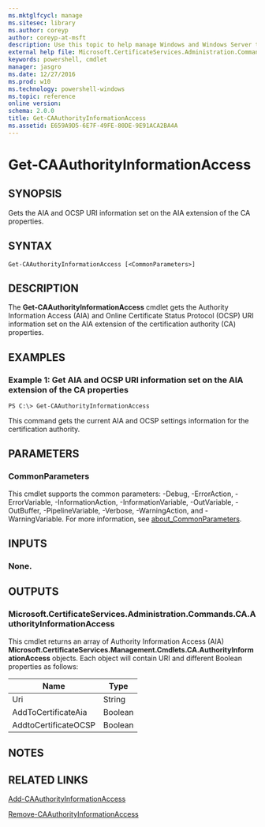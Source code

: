 ```yaml
---
ms.mktglfcycl: manage
ms.sitesec: library
ms.author: coreyp
author: coreyp-at-msft
description: Use this topic to help manage Windows and Windows Server technologies with Windows PowerShell.
external help file: Microsoft.CertificateServices.Administration.Commands.dll-Help.xml
keywords: powershell, cmdlet
manager: jasgro
ms.date: 12/27/2016
ms.prod: w10
ms.technology: powershell-windows
ms.topic: reference
online version: 
schema: 2.0.0
title: Get-CAAuthorityInformationAccess
ms.assetid: E659A9D5-6E7F-49FE-80DE-9E91ACA2BA4A
---
```


# Get-CAAuthorityInformationAccess

## SYNOPSIS
Gets the AIA and OCSP URI information set on the AIA extension of the CA properties.

## SYNTAX

```
Get-CAAuthorityInformationAccess [<CommonParameters>]
```

## DESCRIPTION
The **Get-CAAuthorityInformationAccess** cmdlet gets the Authority Information Access (AIA) and Online Certificate Status Protocol (OCSP) URI information set on the AIA extension of the certification authority (CA) properties.

## EXAMPLES

### Example 1: Get AIA and OCSP URI information set on the AIA extension of the CA properties
```
PS C:\> Get-CAAuthorityInformationAccess
```

This command gets the current AIA and OCSP settings information for the certification authority.

## PARAMETERS

### CommonParameters
This cmdlet supports the common parameters: -Debug, -ErrorAction, -ErrorVariable, -InformationAction, -InformationVariable, -OutVariable, -OutBuffer, -PipelineVariable, -Verbose, -WarningAction, and -WarningVariable. For more information, see [about_CommonParameters](http://go.microsoft.com/fwlink/?LinkID=113216).

## INPUTS

### None.

## OUTPUTS

### Microsoft.CertificateServices.Administration.Commands.CA.AuthorityInformationAccess
This cmdlet returns an array of Authority Information Access (AIA) **Microsoft.CertificateServices.Management.Cmdlets.CA.AuthorityInformationAccess** objects.
Each object will contain URI and different Boolean properties as follows:

Name | Type
-----|------
Uri | String
AddToCertificateAia | Boolean
AddtoCertificateOCSP | Boolean

## NOTES

## RELATED LINKS

[Add-CAAuthorityInformationAccess](./Add-CAAuthorityInformationAccess.md)

[Remove-CAAuthorityInformationAccess](./Remove-CAAuthorityInformationAccess.md)

